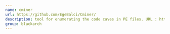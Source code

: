 ```yaml
---
name: cminer
url: https://github.com/EgeBalci/Cminer/
description: tool for enumerating the code caves in PE files. URL : https://github.com/EgeBalci/Cminer/ Groups : blackarch blackarch-binary blackarch-windows
group: blackarch
---
```

